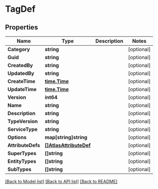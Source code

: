 # TagDef

## Properties

Name | Type | Description | Notes
------------ | ------------- | ------------- | -------------
**Category** | **string** |  | [optional] 
**Guid** | **string** |  | [optional] 
**CreatedBy** | **string** |  | [optional] 
**UpdatedBy** | **string** |  | [optional] 
**CreateTime** | [**time.Time**](time.Time.md) |  | [optional] 
**UpdateTime** | [**time.Time**](time.Time.md) |  | [optional] 
**Version** | **int64** |  | [optional] 
**Name** | **string** |  | [optional] 
**Description** | **string** |  | [optional] 
**TypeVersion** | **string** |  | [optional] 
**ServiceType** | **string** |  | [optional] 
**Options** | **map[string]string** |  | [optional] 
**AttributeDefs** | [**[]AtlasAttributeDef**](AtlasAttributeDef.md) |  | [optional] 
**SuperTypes** | **[]string** |  | [optional] 
**EntityTypes** | **[]string** |  | [optional] 
**SubTypes** | **[]string** |  | [optional] 

[[Back to Model list]](../README.md#documentation-for-models) [[Back to API list]](../README.md#documentation-for-api-endpoints) [[Back to README]](../README.md)


